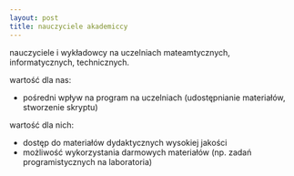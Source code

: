 ```yaml
---
layout: post
title: nauczyciele akademiccy
---
```


nauczyciele i wykładowcy na uczelniach  mateamtycznych, informatycznych, technicznych.

wartość dla nas:
<ul>
    <li> pośredni wpływ na program na uczelniach (udostępnianie materiałów, stworzenie skryptu) </li>
</ul>

wartość dla nich:
<ul>
    <li> dostęp do materiałów dydaktycznych wysokiej jakości </li>
    <li> możliwość wykorzystania darmowych materiałów (np. zadań programistycznych na laboratoria) </li>
</ul>
